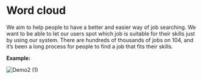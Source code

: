 # Word cloud

We aim to help people to have a better and easier way of job searching. 
We want to be able to let our users spot which job is suitable for their skills just by using our system. 
There are hundreds of thousands of jobs on 104, and it’s been a long process for people to find a job that fits their skills.

**Example:**

![Demo2 (1)](https://user-images.githubusercontent.com/12762532/131006910-178c5887-0a22-4d51-a4fa-8dcda2e15392.png)
